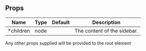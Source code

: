 
## Props
<table>
  <thead>
    <tr>
      <th>Name</th>
      <th>Type</th>
      <th>Default</th>
      <th>Description</th>
    </tr>
  </thead>
  <tbody>
    <tr>
      <td>*children</td>
      <td>node</td>
      <td></td>
      <td>The content of the sidebar.</td>
    </tr>
  </tbody>
</table>

Any other props supplied will be provided to the root element 
